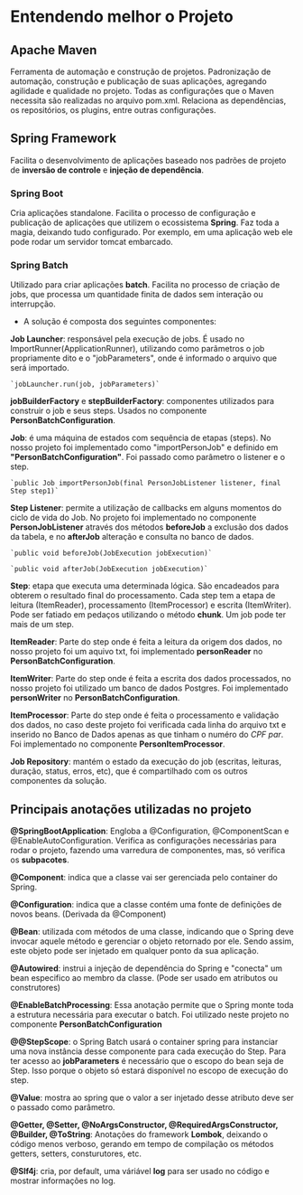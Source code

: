 # Entendendo melhor o Projeto


## Apache Maven

Ferramenta de automação e construção de projetos. Padronização de automação, construção e publicação de suas aplicações, agregando agilidade e qualidade no projeto. Todas as configurações que o Maven necessita são realizadas no arquivo pom.xml. Relaciona as dependências, os repositórios, os plugins, entre outras configurações.


## Spring Framework

Facilita o desenvolvimento de aplicações baseado nos padrões de projeto de **inversão de controle** e **injeção de dependência**.

### Spring Boot

Cria aplicações standalone. Facilita o processo de configuração e publicação de aplicações que utilizem o ecossistema **Spring**. Faz toda a magia, deixando tudo configurado. Por exemplo, em uma aplicação web ele pode rodar um servidor tomcat embarcado.

### Spring Batch

Utilizado para criar aplicações **batch**. Facilita no processo de criação de jobs, que processa um quantidade finita de dados sem interação ou interrupção.

- A solução é composta dos seguintes componentes:

**Job Launcher**: responsável pela execução de jobs. É usado no ImportRunner(ApplicationRunner), utilizando como parâmetros o job propriamente dito e o "jobParameters", onde é informado o arquivo que será importado.

	`jobLauncher.run(job, jobParameters)`

**jobBuilderFactory** e **stepBuilderFactory**: componentes utilizados para construir o job e seus steps. Usados no componente **PersonBatchConfiguration**.

**Job**: é uma máquina de estados com sequência de etapas (steps). No nosso projeto foi implementado como "importPersonJob" e definido em **"PersonBatchConfiguration"**. Foi passado como parâmetro o listener e o step.

	`public Job importPersonJob(final PersonJobListener listener, final Step step1)`
	
**Step Listener**: permite a utilização de callbacks em alguns momentos do ciclo de vida do Job. No projeto foi implementado no componente **PersonJobListener** através dos métodos **beforeJob** a exclusão dos dados da tabela, e no **afterJob** alteração e consulta no banco de dados.

	`public void beforeJob(JobExecution jobExecution)`

	`public void afterJob(JobExecution jobExecution)`

**Step**: etapa que executa uma determinada lógica. São encadeados para obterem o resultado final do processamento. Cada step tem a etapa de leitura (ItemReader), processamento (ItemProcessor) e escrita (ItemWriter). Pode ser fatiado em pedaços utilizando o método **chunk**. Um job pode ter mais de um step.

**ItemReader**: Parte do step onde é feita a leitura da origem dos dados, no nosso projeto foi um aquivo txt, foi implementado **personReader** no **PersonBatchConfiguration**.

**ItemWriter**: Parte do step onde é feita a escrita dos dados processados, no nosso projeto foi utilizado um banco de dados Postgres. Foi implementado **personWriter** no **PersonBatchConfiguration**.

**ItemProcessor**: Parte do step onde é feita o processamento e validação dos dados, no caso deste projeto foi verificada cada linha do arquivo txt e inserido no Banco de Dados apenas as que tinham o numéro do *CPF par*. Foi implementado no componente **PersonItemProcessor**.

**Job Repository**: mantém o estado da execução do job (escritas, leituras, duração, status, erros, etc), que é compartilhado com os outros componentes da solução.


## Principais anotações utilizadas no projeto

**@SpringBootApplication**: Engloba a @Configuration, @ComponentScan e @EnableAutoConfiguration. Verifica as configurações necessárias para rodar o projeto, fazendo uma varredura de componentes, mas, só verifica os **subpacotes**.

**@Component**: indica que a classe vai ser gerenciada pelo container do Spring.

**@Configuration**: indica que a classe contém uma fonte de definições de novos beans. (Derivada da @Component)

**@Bean**: utilizada com métodos de uma classe, indicando que o Spring deve invocar aquele método e gerenciar o objeto retornado por ele. Sendo assim, este objeto pode ser injetado em qualquer ponto da sua aplicação.

**@Autowired**: instrui a injeção de dependência do Spring e "conecta" um bean especifico ao membro da classe. (Pode ser usado em atributos ou construtores)

**@EnableBatchProcessing**: Essa anotação permite que o Spring monte toda a estrutura necessária para executar o batch. Foi utilizado neste projeto no componente **PersonBatchConfiguration**

**@@StepScope**: o Spring Batch usará o container spring para instanciar uma nova instância desse componente para cada execução do Step. Para ter acesso ao **jobParameters** é necessário que o escopo do bean seja de Step. Isso porque o objeto só estará disponível no escopo de execução do step.

**@Value**: mostra ao spring que o valor a ser injetado desse atributo deve ser o passado como parâmetro.

**@Getter, @Setter, @NoArgsConstructor, @RequiredArgsConstructor, @Builder, @ToString**: Anotações do framework **Lombok**, deixando o código menos verboso, gerando em tempo de compilação os métodos getters, setters, consturutores, etc. 

**@Slf4j**: cria, por default, uma váriável **log** para ser usado no código e mostrar informações no log.
